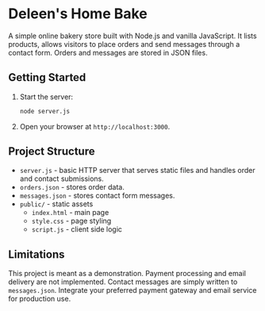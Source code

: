 # Deleen's Home Bake

A simple online bakery store built with Node.js and vanilla JavaScript. It lists products, allows visitors to place orders and send messages through a contact form. Orders and messages are stored in JSON files.

## Getting Started

1. Start the server:
   ```bash
   node server.js
   ```
2. Open your browser at `http://localhost:3000`.

## Project Structure

- `server.js` - basic HTTP server that serves static files and handles order and contact submissions.
- `orders.json` - stores order data.
- `messages.json` - stores contact form messages.
- `public/` - static assets
  - `index.html` - main page
  - `style.css` - page styling
  - `script.js` - client side logic

## Limitations

This project is meant as a demonstration. Payment processing and email delivery are not implemented. Contact messages are simply written to `messages.json`. Integrate your preferred payment gateway and email service for production use.
